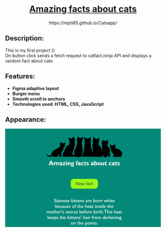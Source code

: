 <h1 align="center">
<a href="https://repti85.github.io/Catsapp">
Amazing facts about cats
</a>
</h1>

<p align="center">
https://repti85.github.io/Catsapp/
</p>

## Description:
This is my first project )) <br>
On button click sends a fetch request to catfact.ninja API
 and displays a random fact about cats.

## Features:
- **Figma adaptive layout**
- **Burger menu**
- **Smooth scroll to anchors**
- **Technologies used: HTML, CSS, JavaScript**

## Appearance:
<a href="https://repti85.github.io/Catsapp/">
  <img src="img/screenshot.png" width="800px">  
</a>
